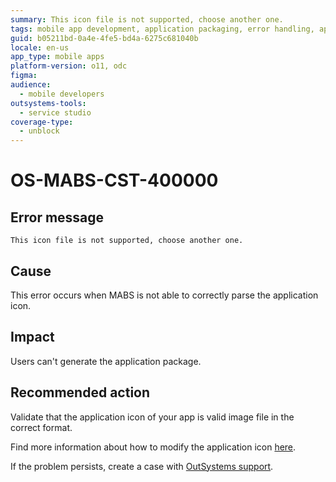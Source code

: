 ```yaml
---
summary: This icon file is not supported, choose another one.
tags: mobile app development, application packaging, error handling, application deployment, outsystems support
guid: b05211bd-0a4e-4fe5-bd4a-6275c681040b
locale: en-us
app_type: mobile apps
platform-version: o11, odc
figma:
audience:
  - mobile developers
outsystems-tools:
  - service studio
coverage-type:
  - unblock
---
```


# OS-MABS-CST-400000

## Error message

`This icon file is not supported, choose another one.`

## Cause

This error occurs when MABS is not able to correctly parse the application icon.

## Impact

Users can't generate the application package.

## Recommended action
Validate that the application icon of your app is valid image file in the correct format.

Find more information about how to modify the application icon [here](https://success.outsystems.com/Documentation/11/Delivering_Mobile_Apps/Customize_Your_Mobile_App/Modify_the_App_Icon).

If the problem persists, create a case with [OutSystems support](https://www.outsystems.com/support/portal/open-support-case?ErrorCode=OS-MABS-CST-40000).
